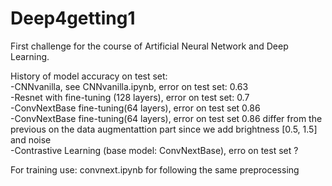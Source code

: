 # Deep4getting1
First challenge for the course of Artificial Neural Network and Deep Learning.

History of model accuracy on test set:
<br>
-CNNvanilla, see CNNvanilla.ipynb, error on test set: 0.63
<br>
-Resnet with fine-tuning (128 layers), error on test set: 0.7
<br>
-ConvNextBase fine-tuning(64 layers), error on test set 0.86
<br>
-ConvNextBase fine-tuning(64 layers), error on test set 0.86 differ from the previous on the data augmentattion part since we add brightness [0.5, 1.5] and noise
<br>
-Contrastive Learning (base model: ConvNextBase), erro on test set ?

For training use: convnext.ipynb for following the same preprocessing
